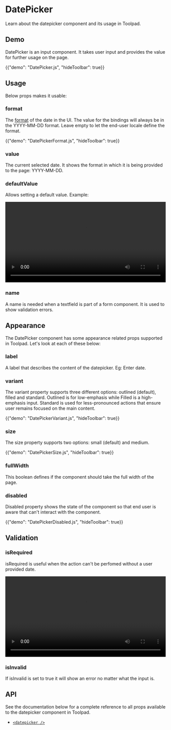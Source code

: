 # DatePicker

<p class="description">Learn about the datepicker component and its usage in Toolpad.</p>

## Demo

DatePicker is an input component. It takes user input and provides the value for further usage on the page.

{{"demo": "DatePicker.js", "hideToolbar": true}}

## Usage

Below props makes it usable:

### format

The [format](https://day.js.org/docs/en/display/format) of the date in the UI. The value for the bindings will always be in the YYYY-MM-DD format. Leave empty to let the end-user locale define the format.

{{"demo": "DatePickerFormat.js", "hideToolbar": true}}

### value

The current selected date. It shows the format in which it is being provided to the page: YYYY-MM-DD.

### defaultValue

Allows setting a default value. Example:

<video controls width="100%" height="auto" style="contain" alt="button-onclick-js-expression">
  <source src="/static/toolpad/docs/components/datepicker/datepicker-defaultValue.mp4" type="video/mp4">
  Your browser does not support the video tag.
</video>

### name

A name is needed when a textfield is part of a form component. It is used to show validation errors.

## Appearance

The DatePicker component has some appearance related props supported in Toolpad. Let's look at each of these below:

### label

A label that describes the content of the datepicker. Eg: Enter date.

### variant

The variant property supports three different options: outlined (default), filled and standard. Outlined is for low-emphasis while Filled is a high-emphasis input. Standard is used for less-pronounced actions that ensure user remains focused on the main content.

{{"demo": "DatePickerVariant.js", "hideToolbar": true}}

### size

The size property supports two options: small (default) and medium.

{{"demo": "DatePickerSize.js", "hideToolbar": true}}

### fullWidth

This boolean defines if the component should take the full width of the page.

### disabled

Disabled property shows the state of the component so that end user is aware that can't interact with the component.

{{"demo": "DatePickerDisabled.js", "hideToolbar": true}}

## Validation

### isRequired

isRequired is useful when the action can't be perfomed without a user provided date.

<video controls width="100%" height="auto" style="contain" alt="button-onclick-js-expression">
  <source src="/static/toolpad/docs/components/datepicker/datepicker-validation.mp4" type="video/mp4">
  Your browser does not support the video tag.
</video>

### isInvalid

If isInvalid is set to true it will show an error no matter what the input is.

## API

See the documentation below for a complete reference to all props available to the datepicker component in Toolpad.

- [`<datepicker />`](/toolpad/reference/components/date-picker/#properties)
